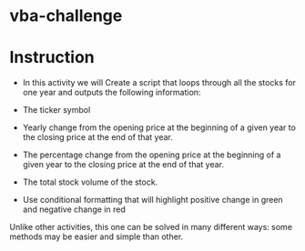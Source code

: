 # vba-challenge

# Instruction

   * In this activity we will Create a script that loops through all the stocks for one year and outputs the following information:

   * The ticker symbol

   * Yearly change from the opening price at the beginning of a given year to the closing price at the end of that year.

   * The percentage change from the opening price at the beginning of a given year to the closing price at the end of that year.

   * The total stock volume of the stock.

   * Use conditional formatting that will highlight positive change in green and negative change in red


 Unlike other activities, this one can be solved in many different ways: some methods may be easier and simple than other.

